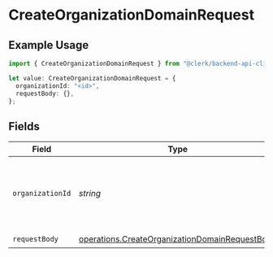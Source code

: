# CreateOrganizationDomainRequest

## Example Usage

```typescript
import { CreateOrganizationDomainRequest } from "@clerk/backend-api-client/models/operations";

let value: CreateOrganizationDomainRequest = {
  organizationId: "<id>",
  requestBody: {},
};
```

## Fields

| Field                                                                                                            | Type                                                                                                             | Required                                                                                                         | Description                                                                                                      |
| ---------------------------------------------------------------------------------------------------------------- | ---------------------------------------------------------------------------------------------------------------- | ---------------------------------------------------------------------------------------------------------------- | ---------------------------------------------------------------------------------------------------------------- |
| `organizationId`                                                                                                 | *string*                                                                                                         | :heavy_check_mark:                                                                                               | The ID of the organization where the new domain will be created.                                                 |
| `requestBody`                                                                                                    | [operations.CreateOrganizationDomainRequestBody](../../models/operations/createorganizationdomainrequestbody.md) | :heavy_check_mark:                                                                                               | N/A                                                                                                              |